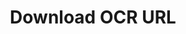 ---
title: Download OCR URL
excerpt: >-
  Generate an OCR PDF by providing a document ID. This will add the OCR text
  into a layer on top of the PDF, allowing you to search the PDF by the OCR
  text. Returns a presigned URL to download the OCR PDF. This URL is valid for a
  limited time (e.g., 1 hour) and allows secure access to the OCR PDF stored on
  DocuPanda. Note that this endpoint only works for documents with PDF file
  types.
api:
  file: openapi (2).json
  operationId: download_ocr_url
hidden: false
---